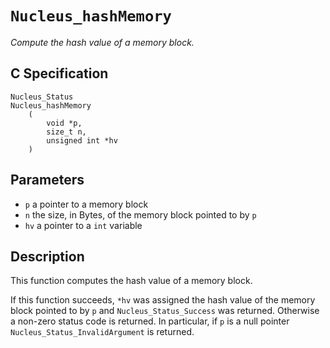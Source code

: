 # `Nucleus_hashMemory`
*Compute the hash value of a memory block.*

## C Specification
```
Nucleus_Status
Nucleus_hashMemory
    (
        void *p,
        size_t n,
        unsigned int *hv
    )
```

## Parameters
- `p` a pointer to a memory block
- `n` the size, in Bytes, of the memory block pointed to by `p`
- `hv` a pointer to a `int` variable

## Description
This function computes the hash value of a memory block.

If this function succeeds, `*hv` was assigned the hash value of the memory block pointed to by `p` and `Nucleus_Status_Success` was returned.
Otherwise a non-zero status code is returned. In particular, if `p` is a null pointer `Nucleus_Status_InvalidArgument` is returned.
